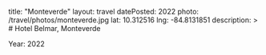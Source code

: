 title: "Monteverde"
layout: travel
datePosted: 2022
photo: /travel/photos/monteverde.jpg
lat: 10.312516
lng: -84.8131851
description: >
    # Hotel Belmar, Monteverde
    
Year: 2022

